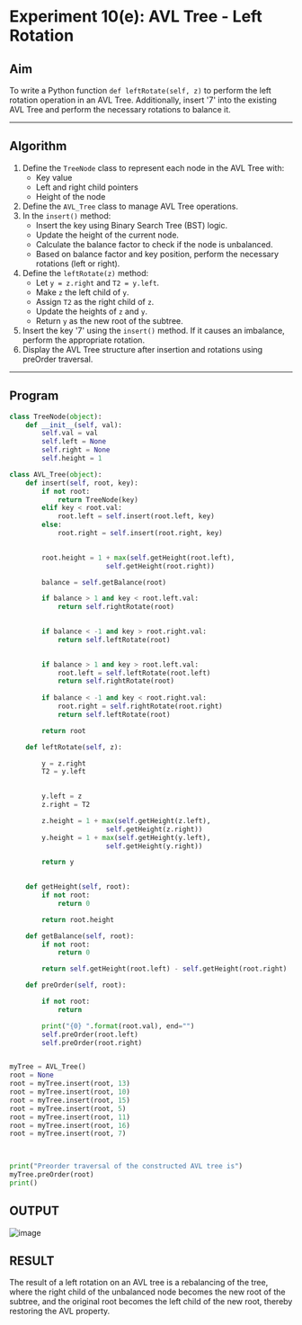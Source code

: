 # Experiment 10(e): AVL Tree - Left Rotation

## Aim
To write a Python function `def leftRotate(self, z)` to perform the left rotation operation in an AVL Tree. Additionally, insert '7' into the existing AVL Tree and perform the necessary rotations to balance it.

---

## Algorithm

1. Define the `TreeNode` class to represent each node in the AVL Tree with:
   - Key value
   - Left and right child pointers
   - Height of the node
2. Define the `AVL_Tree` class to manage AVL Tree operations.
3. In the `insert()` method:
   - Insert the key using Binary Search Tree (BST) logic.
   - Update the height of the current node.
   - Calculate the balance factor to check if the node is unbalanced.
   - Based on balance factor and key position, perform the necessary rotations (left or right).
4. Define the `leftRotate(z)` method:
   - Let `y = z.right` and `T2 = y.left`.
   - Make `z` the left child of `y`.
   - Assign `T2` as the right child of `z`.
   - Update the heights of `z` and `y`.
   - Return `y` as the new root of the subtree.
5. Insert the key '7' using the `insert()` method. If it causes an imbalance, perform the appropriate rotation.
6. Display the AVL Tree structure after insertion and rotations using preOrder traversal.

---

## Program

```python
class TreeNode(object):
	def __init__(self, val):
		self.val = val
		self.left = None
		self.right = None
		self.height = 1

class AVL_Tree(object):
	def insert(self, root, key):
		if not root:
			return TreeNode(key)
		elif key < root.val:
			root.left = self.insert(root.left, key)
		else:
			root.right = self.insert(root.right, key)

	
		root.height = 1 + max(self.getHeight(root.left),
						self.getHeight(root.right))

		balance = self.getBalance(root)

		if balance > 1 and key < root.left.val:
			return self.rightRotate(root)

	
		if balance < -1 and key > root.right.val:
			return self.leftRotate(root)

		
		if balance > 1 and key > root.left.val:
			root.left = self.leftRotate(root.left)
			return self.rightRotate(root)
   
		if balance < -1 and key < root.right.val:
			root.right = self.rightRotate(root.right)
			return self.leftRotate(root)

		return root

	def leftRotate(self, z):

		y = z.right
		T2 = y.left

	
		y.left = z
		z.right = T2

		z.height = 1 + max(self.getHeight(z.left),
						self.getHeight(z.right))
		y.height = 1 + max(self.getHeight(y.left),
						self.getHeight(y.right))

		return y

	
	def getHeight(self, root):
		if not root:
			return 0

		return root.height

	def getBalance(self, root):
		if not root:
			return 0

		return self.getHeight(root.left) - self.getHeight(root.right)

	def preOrder(self, root):

		if not root:
			return

		print("{0} ".format(root.val), end="")
		self.preOrder(root.left)
		self.preOrder(root.right)


myTree = AVL_Tree()
root = None
root = myTree.insert(root, 13)
root = myTree.insert(root, 10)
root = myTree.insert(root, 15)
root = myTree.insert(root, 5)
root = myTree.insert(root, 11)
root = myTree.insert(root, 16)
root = myTree.insert(root, 7)
    


print("Preorder traversal of the constructed AVL tree is")
myTree.preOrder(root)
print()


```

## OUTPUT


![image](https://github.com/user-attachments/assets/a274b6c4-b55a-4338-a8ef-8a35e8cdd3a9)

## RESULT

The result of a left rotation on an AVL tree is a rebalancing of the tree, where the right child of the unbalanced node becomes the new root of the subtree, and the original root becomes the left child of the new root, thereby restoring the AVL property.
